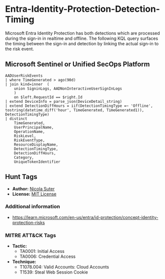 # Entra-Identity-Protection-Detection-Timing

Microsoft Entra Identity Protection has both detections which are processed during the sign-in in realtime and offline. The following KQL query surfaces the timing between the sign-in and detection by linking the actual sign-in to the risk event.

## Microsoft Sentinel or Unified SecOps Platform

```kusto
AADUserRiskEvents
| where TimeGenerated > ago(90d)
| join kind=inner  (
    union SigninLogs, AADNonInteractiveUserSignInLogs
    )
    on $left.RequestId == $right.Id
| extend DeviceInfo = parse_json(DeviceDetail_string)
| extend DetectionDiffHours = iif(DetectionTimingType =~ 'Offline', tostring(datetime_diff('hour', TimeGenerated, TimeGenerated1)), DetectionTimingType)
| distinct 
    TimeGenerated,
    UserPrincipalName,
    OperationName,
    RiskLevel,
    RiskEventType,
    ResourceDisplayName,
    DetectionTimingType,
    DetectionDiffHours,
    Category,
    UniqueTokenIdentifier
```

## Hunt Tags

* **Author:** [Nicola Suter](https://nicolasuter.ch)
* **License:** [MIT License](https://github.com/nicolonsky/ITDR/blob/main/LICENSE)

### Additional information

* <https://learn.microsoft.com/en-us/entra/id-protection/concept-identity-protection-risks>

### MITRE ATT&CK Tags

* **Tactic:**
    * TA0001: Initial Access
    * TA0006: Credential Access
* **Technique:**
    * T1078.004: Valid Accounts: Cloud Accounts
    * T1539: Steal Web Session Cookie
